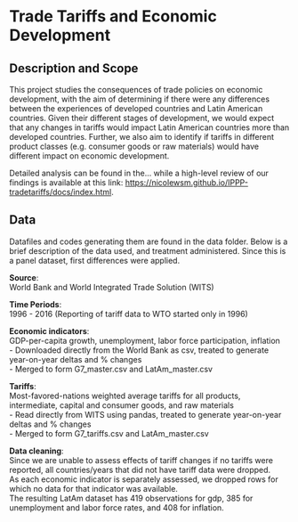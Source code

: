 <h1> Trade Tariffs and Economic Development </h1>
<h2> Description and Scope </h2>
This project studies the consequences of trade policies on economic development, with the aim of determining if there were any differences between the experiences of developed countries and Latin American countries.  Given their different stages of development, we would expect that any changes in tariffs would impact Latin American countries more than developed countries.  Further, we also aim to identify if tariffs in different product classes (e.g. consumer goods or raw materials) would have different impact on economic development.  

Detailed analysis can be found in the... while a high-level review of our findings is available at this link: https://nicolewsm.github.io/IPPP-tradetariffs/docs/index.html. 

<h2> Data </h2>

Datafiles and codes generating them are found in the data folder.  Below is a brief description of the data used, and treatment administered.  Since this is a panel dataset, first differences were applied.  

**Source**: 
<br>World Bank and World Integrated Trade Solution (WITS)

**Time Periods**: 
<br>1996 - 2016 (Reporting of tariff data to WTO started only in 1996) 

**Economic indicators**: 
<br>GDP-per-capita growth, unemployment, labor force participation, inflation
<br>- Downloaded directly from the World Bank as csv, treated to generate year-on-year deltas and % changes 
<br>- Merged to form G7_master.csv and LatAm_master.csv

**Tariffs**: 
<br>Most-favored-nations weighted average tariffs for all products, intermediate, capital and consumer goods, and raw materials 
<br>- Read directly from WITS using pandas, treated to generate year-on-year deltas and % changes
<br>- Merged to form G7_tariffs.csv and LatAm_master.csv

**Data cleaning**:
<br>Since we are unable to assess effects of tariff changes if no tariffs were reported, all countries/years that did not have tariff data were dropped.
<br>As each economic indicator is separately assessed, we dropped rows for which no data for that indicator was available.
<br>The resulting LatAm dataset has 419 observations for gdp, 385 for unemployment and labor force rates, and 408 for inflation.
